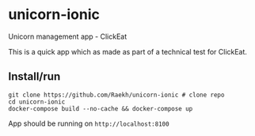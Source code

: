 # unicorn-ionic
Unicorn management app - ClickEat

This is a quick app which as made as part of a technical test for ClickEat.

## Install/run

```
git clone https://github.com/Raekh/unicorn-ionic # clone repo
cd unicorn-ionic
docker-compose build --no-cache && docker-compose up
```

App should be running on `http://localhost:8100`

